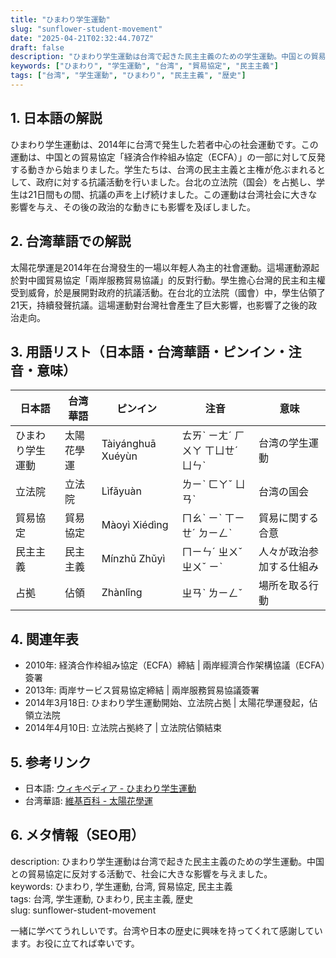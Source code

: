 ```yaml
---
title: "ひまわり学生運動"
slug: "sunflower-student-movement"
date: "2025-04-21T02:32:44.707Z"
draft: false
description: "ひまわり学生運動は台湾で起きた民主主義のための学生運動。中国との貿易協定に反対する活動で、社会に大きな影響を与えました。"
keywords: ["ひまわり", "学生運動", "台湾", "貿易協定", "民主主義"]
tags: ["台湾", "学生運動", "ひまわり", "民主主義", "歴史"]
---
```


## 1. 日本語の解説  
ひまわり学生運動は、2014年に台湾で発生した若者中心の社会運動です。この運動は、中国との貿易協定「経済合作枠組み協定（ECFA）」の一部に対して反発する動きから始まりました。学生たちは、台湾の民主主義と主権が危ぶまれるとして、政府に対する抗議活動を行いました。台北の立法院（国会）を占拠し、学生は21日間もの間、抗議の声を上げ続けました。この運動は台湾社会に大きな影響を与え、その後の政治的な動きにも影響を及ぼしました。

## 2. 台湾華語での解説  
太陽花學運是2014年在台灣發生的一場以年輕人為主的社會運動。這場運動源起於對中國貿易協定「兩岸服務貿易協議」的反對行動。學生擔心台灣的民主和主權受到威脅，於是展開對政府的抗議活動。在台北的立法院（國會）中，學生佔領了21天，持續發聲抗議。這場運動對台灣社會產生了巨大影響，也影響了之後的政治走向。

## 3. 用語リスト（日本語・台湾華語・ピンイン・注音・意味）  
|日本語|台湾華語|ピンイン|注音|意味|
|---|---|---|---|---|
|ひまわり学生運動|太陽花學運|Tàiyánghuā Xuéyùn|ㄊㄞˋ ㄧㄤˊ ㄏㄨㄚ ㄒㄩㄝˊ ㄩㄣˋ|台湾の学生運動|
|立法院|立法院|Lìfǎyuàn|ㄌㄧˋ ㄈㄚˇ ㄩㄢˋ|台湾の国会|
|貿易協定|貿易協定|Màoyì Xiédìng|ㄇㄠˋ ㄧˋ ㄒㄧㄝˊ ㄉㄧㄥˋ|貿易に関する合意|
|民主主義|民主主義|Mínzhǔ Zhǔyì|ㄇㄧㄣˊ ㄓㄨˇ ㄓㄨˇ ㄧˋ|人々が政治参加する仕組み|
|占拠|佔領|Zhànlǐng|ㄓㄢˋ ㄌㄧㄥˇ|場所を取る行動|

## 4. 関連年表  
- 2010年: 経済合作枠組み協定（ECFA）締結 | 兩岸經濟合作架構協議（ECFA）簽署  
- 2013年: 両岸サービス貿易協定締結 | 兩岸服務貿易協議簽署  
- 2014年3月18日: ひまわり学生運動開始、立法院占拠 | 太陽花學運發起，佔領立法院  
- 2014年4月10日: 立法院占拠終了 | 立法院佔領結束  

## 5. 参考リンク  
- 日本語: [ウィキペディア - ひまわり学生運動](https://ja.wikipedia.org/wiki/ひまわり学生運動)  
- 台湾華語: [維基百科 - 太陽花學運](https://zh.wikipedia.org/wiki/太陽花學運)  

## 6. メタ情報（SEO用）  
description: ひまわり学生運動は台湾で起きた民主主義のための学生運動。中国との貿易協定に反対する活動で、社会に大きな影響を与えました。  
keywords: ひまわり, 学生運動, 台湾, 貿易協定, 民主主義  
tags: 台湾, 学生運動, ひまわり, 民主主義, 歴史  
slug: sunflower-student-movement  

一緒に学べてうれしいです。台湾や日本の歴史に興味を持ってくれて感謝しています。お役に立てれば幸いです。
